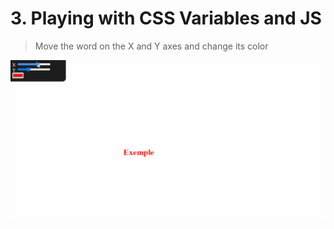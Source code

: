 # 3. Playing with CSS Variables and JS
> Move the word on the X and Y axes and change its color

![Word](./img/word.gif)